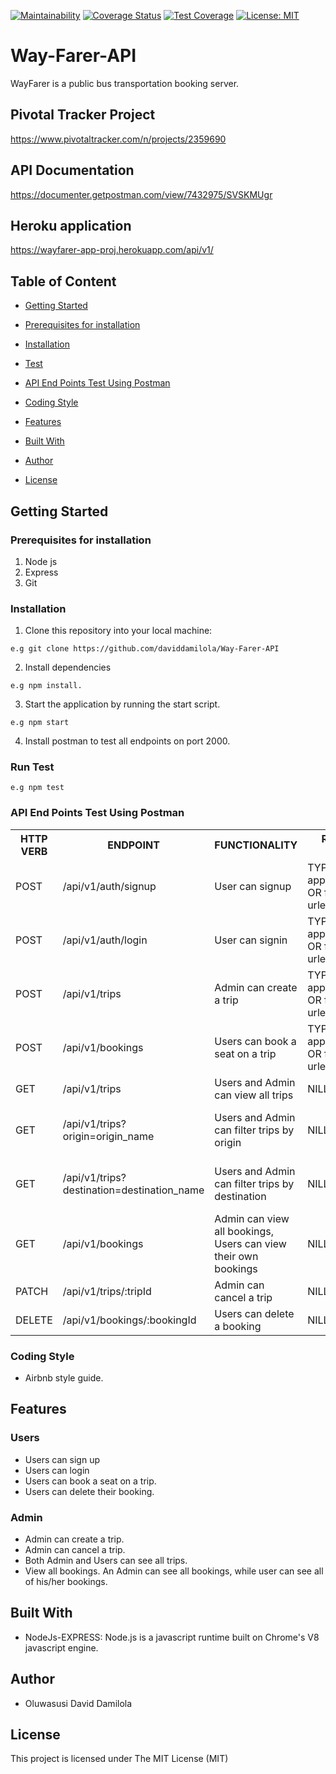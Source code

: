 [![Maintainability](https://api.codeclimate.com/v1/badges/d32912f0c6a037810aff/maintainability)](https://codeclimate.com/github/daviddamilola/Way-Farer-API/maintainability)
[![Coverage Status](https://coveralls.io/repos/github/daviddamilola/Way-Farer-API/badge.svg?branch=develop)](https://coveralls.io/github/daviddamilola/Way-Farer-API?branch=develop)
[![Test Coverage](https://api.codeclimate.com/v1/badges/d32912f0c6a037810aff/test_coverage)](https://codeclimate.com/github/daviddamilola/Way-Farer-API/test_coverage)
[![License: MIT](https://img.shields.io/badge/License-MIT-yellow.svg)](https://opensource.org/licenses/MIT)

# Way-Farer-API
WayFarer is a public bus transportation booking server. 

## Pivotal Tracker Project
https://www.pivotaltracker.com/n/projects/2359690

## API Documentation
https://documenter.getpostman.com/view/7432975/SVSKMUgr

## Heroku application
https://wayfarer-app-proj.herokuapp.com/api/v1/

## Table of Content
 * [Getting Started](#getting-started)

 * [Prerequisites for installation](#Prerequisites)
 
 * [Installation](#installation)

 * [Test](#test)
 
 * [ API End Points Test Using Postman](#api-end-points)

 * [Coding Style](#coding-style)
 
 * [Features](#features)
 
 * [Built With](#built-with)
 
 * [Author](#author)

 * [License](#license)


 ## Getting Started

### Prerequisites for installation
1. Node js
2. Express
3. Git

### Installation
1. Clone this repository into your local machine:
```
e.g git clone https://github.com/daviddamilola/Way-Farer-API
```
2. Install dependencies 
```
e.g npm install.
```
3. Start the application by running the start script.
```
e.g npm start
```
4. Install postman to test all endpoints on port 2000.

### Run Test

```
e.g npm test
```
### API End Points Test Using Postman

<table>
<tr><th>HTTP VERB</th><th>ENDPOINT</th><th>FUNCTIONALITY</th><th>REQUEST BODY</th><th>REQUEST QUERY</th><th>REQUEST PARAMS</th></tr>

<tr><td>POST</td> <td>/api/v1/auth/signup</td>  <td>User can signup</td><td>TYPE: application/json OR form-urlencoded</td><td>NILL</td><td>NILL</td></tr>

<tr><td>POST</td> <td>/api/v1/auth/login</td>  <td>User can signin</td><td>TYPE: application/json OR form-urlencoded</td><td>NILL</td><td>NILL</td></tr>

<tr><td>POST</td> <td>/api/v1/trips</td>  <td>Admin can create a trip</td><td>TYPE: application/json OR form-urlencoded</td><td>NILL</td><td>NILL</td></tr>

<tr><td>POST</td> <td>/api/v1/bookings</td>  <td>Users can book a seat on a trip</td><td>TYPE: application/json OR form-urlencoded</td><td>NILL</td><td>NILL</td></tr>

<tr><td>GET</td> <td>/api/v1/trips</td>  <td>Users and Admin can view all trips</td><td>NILL</td><td>NILL</td><td>NILL</td></tr>
<tr><td>GET</td> <td>/api/v1/trips?origin=origin_name</td>  <td>Users and Admin can filter trips by origin</td><td>NILL</td><td>request origin<br />TYPE: "string"</td><td>NILL</td></tr>
<tr><td>GET</td> <td>/api/v1/trips?destination=destination_name</td>  <td>Users and Admin can filter trips by destination</td><td>NILL</td><td>request destination<br />TYPE: "string"</td><td>NILL</td></tr>

<tr><td>GET</td> <td>/api/v1/bookings</td>  <td>Admin can view all bookings, Users can view their own bookings</td><td>NILL</td><td>NILL</td><td>NILL</td></tr>

<tr><td>PATCH</td> <td>/api/v1/trips/:tripId</td>  <td>Admin can cancel a trip</td><td>NILL</td><td>NILL</td><td>TYPE: NUMBER</td></tr>

<tr><td>DELETE</td> <td>/api/v1/bookings/:bookingId</td>  <td>Users can delete a booking</td><td>NILL</td><td>NILL</td><td>TYPE: NUMBER</td></tr>

</table>

### Coding Style
* Airbnb style guide. 

## Features

### Users
* Users can sign up
* Users can login
* Users can book a seat on a trip.
* Users can delete their booking.

### Admin
* Admin can create a trip.
* Admin can cancel a trip.
* Both Admin and Users can see all trips.
* View all bookings. An Admin can see all bookings, while user can see all of his/her bookings.
 

## Built With
* NodeJs-EXPRESS: Node.js is a javascript runtime built on Chrome's V8 javascript engine.

## Author
* Oluwasusi David Damilola

## License
This project is licensed under The MIT License (MIT) 
